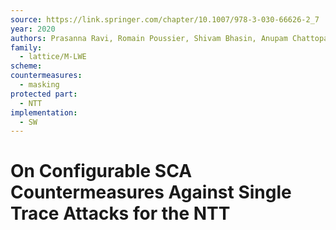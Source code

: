 ```yaml
---
source: https://link.springer.com/chapter/10.1007/978-3-030-66626-2_7
year: 2020
authors: Prasanna Ravi, Romain Poussier, Shivam Bhasin, Anupam Chattopadhyay
family:
  - lattice/M-LWE
scheme: 
countermeasures:
  - masking
protected part:
  - NTT
implementation:
  - SW
---
```

# On Configurable SCA Countermeasures Against Single Trace Attacks for the NTT